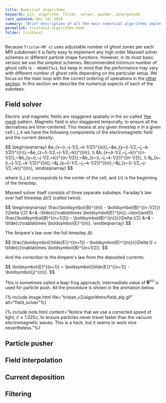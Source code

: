 ```yaml
---
title: Numerical algorithms
keywords: pic, algorithm, filter, solver, pusher, interpolate
last_updated: Dec 18, 2019
summary: "Brief description of all the main numerical algorithms implemented in Tristan-MP v2."
permalink: tristanv2-algorithms.html
folder: tristanv2
---
```


Because `Tristan-MP v2` uses adjustable number of ghost zones per each MPI subdomain it is fairly easy to implement any high order Maxwell solver schemes or different particle shape functions. However, in its most basic version we use the simplest schemes. Recommended minimum number of ghost cells is `--NGHOSTS=3`, but keep in mind that the performance may vary with different number of ghost cells depending on the particular setup. We focus on the main loop with the correct ordering of operations in the [other section](tristanv2-pic-concept.html). In this section we describe the numerical aspects of each of the substeps.

## Field solver

Electric and magnetic fields are staggered spatially in the so-called [Yee mesh](tristanv2-structure.html#staggering) pattern. Magnetic field is also staggered temporally, to ensure all the derivatives are time-centered. This means at any given timestep $n$ in a given cell $i$, $j$, $k$ we have the following components of the electromagnetic field and the current density:

<div>$$
\begin{eqnarray}
&e_{x~(i,~j-1/2,~k-1/2)}^{(n)},~&e_{y~(i-1/2,~j,~k-1/2)}^{(n)},~&e_{z~(i-1/2,~j-1/2,~k)}^{(n)}, \\
&b_{x~(i-1/2,~j,~k)}^{(n-1/2)},~&b_{y~(i,~j-1/2,~k)}^{(n-1/2)},~&b_{z~(i,~j,~k-1/2)}^{(n-1/2)}, \\
&j_{x~(i,~j-1/2,~k-1/2)}^{(n)},~&j_{y~(i-1/2,~j,~k-1/2)}^{(n)},~&j_{z~(i-1/2,~j-1/2,~k)}^{(n)},
\end{eqnarray}
$$</div>

where $(i,j,k)$ corresponds to the center of the cell, and $(n)$ is the beginning of the timestep.

Maxwell solver itself consists of three separate substeps. Faraday's law over half timestep $\Delta t/2$ (called twice):

<div>$$
\begin{eqnarray}
\frac{\boldsymbol{B}^{(n)} - \boldsymbol{B}^{(n-1/2)}}{\Delta t/2} &=& -\tilde{c}\nabla\times \boldsymbol{E}^{(n)},~\text{and}\\
\frac{\boldsymbol{B}^{(n+1/2)} - \boldsymbol{B}^{(n)}}{\Delta t/2} &=& -\tilde{c}\nabla\times \boldsymbol{E}^{(n)}.
\end{eqnarray}
$$</div>

The Ampere's law over the full timestep $\Delta t$:

<div>$$
\frac{\boldsymbol{\tilde{E}}^{(n+1)} - \boldsymbol{E}^{(n)}}{\Delta t} = \tilde{c}\nabla\times \boldsymbol{B}^{(n+1/2)}.
$$</div>

And the correction to the Ampere's law from the deposited currents:

<div>$$
\boldsymbol{E}^{(n+1)} = \boldsymbol{\tilde{E}}^{(n+1)} - \boldsymbol{j}^{(n)}.
$$</div>

This is sometimes called a leap-frog approach; intermediate value of $\boldsymbol{B}^{(n)}$ is used for particle push. All the procedure is shown in the animation below.

{% include image.html file="tristan_v2/algorithms/field_alg.gif" alt="field_solver"%}

{% include note.html content="Notice that we use a corrected speed of light, $\tilde{c}\approx 1.025 c$, to ensure particles never travel faster than the vacuum electromagnetic waves. This is a hack, but it seems to work nice nevertheless."%}

## Particle pusher

## Field interpolation

## Current deposition

## Filtering
